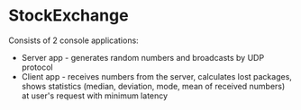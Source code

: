# StockExchange
Consists of 2 console applications:

* Server app - generates random numbers and broadcasts by UDP protocol
* Client app - receives numbers from the server, calculates lost packages, shows statistics (median, deviation, mode, mean of received numbers) at user's request with minimum latency 
